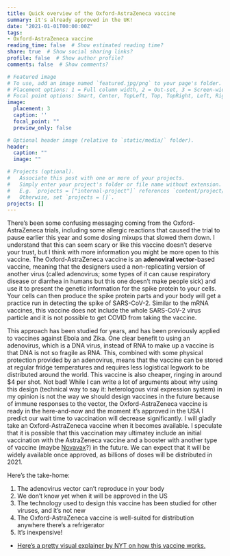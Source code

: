 ```yaml
---
title: Quick overview of the Oxford-AstraZeneca vaccine
summary: it's already approved in the UK!
date: "2021-01-01T00:00:00Z"
tags:
- Oxford-AstraZeneca vaccine
reading_time: false  # Show estimated reading time?
share: true  # Show social sharing links?
profile: false  # Show author profile?
comments: false  # Show comments?

# Featured image
# To use, add an image named `featured.jpg/png` to your page's folder.
# Placement options: 1 = Full column width, 2 = Out-set, 3 = Screen-width
# Focal point options: Smart, Center, TopLeft, Top, TopRight, Left, Right, BottomLeft, Bottom, BottomRight
image:
  placement: 3
  caption: ''
  focal_point: ""
  preview_only: false

# Optional header image (relative to `static/media/` folder).
header:
  caption: ""
  image: ""

# Projects (optional).
#   Associate this post with one or more of your projects.
#   Simply enter your project's folder or file name without extension.
#   E.g. `projects = ["internal-project"]` references `content/project/deep-learning/index.md`.
#   Otherwise, set `projects = []`.
projects: []
---
```

There’s been some confusing messaging coming from the Oxford-AstraZeneca trials, including some allergic reactions that caused the trial to pause earlier this year and some dosing mixups that slowed them down. I understand that this can seem scary or like this vaccine doesn’t deserve your trust, but I think with more information you might be more open to this vaccine. The Oxford-AstraZeneca vaccine is an **adenoviral vector**-based vaccine, meaning that the designers used a non-replicating version of another virus (called adenovirus; some types of it can cause respiratory disease or diarrhea in humans but this one doesn’t make people sick) and use it to present the genetic information for the spike protein to your cells. Your cells can then produce the spike protein parts and your body will get a practice run in detecting the spike of SARS-CoV-2. Similar to the mRNA vaccines, this vaccine does not include the whole SARS-CoV-2 virus particle and it is not possible to get COVID from taking the vaccine. 

This approach has been studied for years, and has been previously applied to vaccines against Ebola and Zika. One clear benefit to using an adenovirus, which is a DNA virus, instead of RNA to make up a vaccine is that DNA is not so fragile as RNA. This, combined with some physical protection provided by an adenovirus, means that the vaccine can be stored at regular fridge temperatures and requires less logistical legwork to be distributed around the world. This vaccine is also cheaper, ringing in around $4 per shot. Not bad! While I can write a lot of arguments about why using this design (technical way to say it: heterologous viral expression system) in my opinion is not the way we should design vaccines in the future because of immune responses to the vector, the Oxford-AstraZeneca vaccine is ready in the here-and-now and the moment it’s approved in the USA I predict our wait time to vaccination will decrease significantly. I will gladly take an Oxford-AstraZeneca vaccine when it becomes available. I speculate that it is possible that this vaccination may ultimatey include an initial vaccination with the AstraZeneca vaccine and a booster with another type of vaccine (maybe [Novavax](https://dradrian.netlify.app/post/novavax/)?) in the future. We can expect that it will be widely available once approved, as billions of doses will be distributed in 2021.

Here’s the take-home:
1. The adenovirus vector can’t reproduce in your body
2. We don’t know yet when it will be approved in the US
3. The technology used to design this vaccine has been studied for other viruses, and it’s not new
4. The Oxford-AstraZeneca vaccine is well-suited for distribution anywhere there’s a refrigerator 
5. It’s inexpensive!

- [Here’s a pretty visual explainer by NYT on how this vaccine works.](https://www.nytimes.com/interactive/2020/health/oxford-astrazeneca-covid-19-vaccine.html)